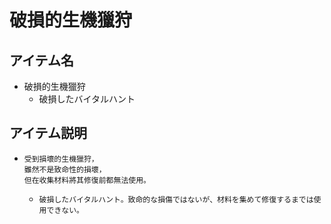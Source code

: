# 破損的生機獵狩
## アイテム名
 - 破損的生機獵狩
   - 破損したバイタルハント

## アイテム説明
 - ```
   受到損壞的生機獵狩， 
   雖然不是致命性的損壞， 
   但在收集材料將其修復前都無法使用。 
   ```
   - ```
     破損したバイタルハント。致命的な損傷ではないが、材料を集めて修復するまでは使用できない。
     ```
